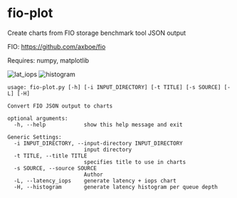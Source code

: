 # fio-plot
Create charts from FIO storage benchmark tool JSON output

FIO: https://github.com/axboe/fio

Requires: numpy, matplotlib

![lat_iops](/example_plots/readiops_latency.png?raw=true "Latency vs IOPS")
![histogram](/example_plots/read_1_histogram.png?raw=true "Histogram")

    usage: fio-plot.py [-h] [-i INPUT_DIRECTORY] [-t TITLE] [-s SOURCE] [-L] [-H]

    Convert FIO JSON output to charts

    optional arguments:
      -h, --help            show this help message and exit

    Generic Settings:
      -i INPUT_DIRECTORY, --input-directory INPUT_DIRECTORY
                            input directory
      -t TITLE, --title TITLE
                            specifies title to use in charts
      -s SOURCE, --source SOURCE
                            Author
      -L, --latency_iops    generate latency + iops chart
      -H, --histogram       generate latency histogram per queue depth
